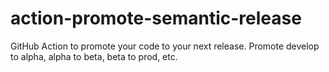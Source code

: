 # action-promote-semantic-release
GitHub Action to promote your code to your next release. Promote develop to alpha, alpha to beta, beta to prod, etc. 

